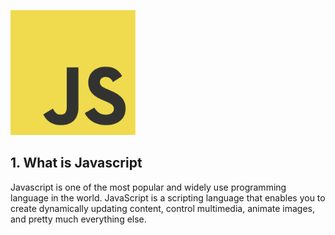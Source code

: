 <p align="left"><a href="https://developer.mozilla.org/en-US/docs/Web/javascriptm" target="_blank"><img src="https://github.com/voodootikigod/logo.js/blob/master/js.png?raw=true" width="200"></a></p>

## 1. What is Javascript
Javascript is one of the most popular and widely use programming language in the world. JavaScript is a scripting language that enables you to create dynamically updating content, control multimedia, animate images, and pretty much everything else.
